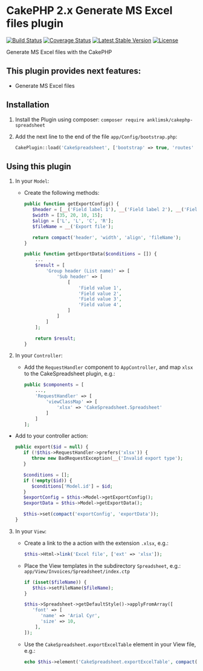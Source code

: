 # CakePHP 2.x Generate MS Excel files plugin
[![Build Status](https://travis-ci.com/anklimsk/cakephp-spreadsheet.svg?branch=master)](https://travis-ci.com/anklimsk/cakephp-spreadsheet)
[![Coverage Status](https://codecov.io/gh/anklimsk/cakephp-spreadsheet/branch/master/graph/badge.svg)](https://codecov.io/gh/anklimsk/cakephp-spreadsheet)
[![Latest Stable Version](https://poser.pugx.org/anklimsk/cakephp-spreadsheet/version)](https://packagist.org/packages/anklimsk/cakephp-spreadsheet)
[![License](https://poser.pugx.org/anklimsk/cakephp-spreadsheet/license)](https://packagist.org/packages/anklimsk/cakephp-spreadsheet)

Generate MS Excel files with the CakePHP

## This plugin provides next features:

- Generate MS Excel files

## Installation

1. Install the Plugin using composer: `composer require anklimsk/cakephp-spreadsheet`
2. Add the next line to the end of the file `app/Config/bootstrap.php`:

   ```php
   CakePlugin::load('CakeSpreadsheet', ['bootstrap' => true, 'routes' => true]);
   ```

## Using this plugin

1. In your `Model`:
   - Create the following methods:

      ```php
      public function getExportConfig() {
         $header = [__('Field label 1'), __('Field label 2'), __('Field label 3'), __('Field label 4')];
         $width = [35, 20, 10, 15];
         $align = ['L', 'L', 'C', 'R'];
         $fileName = __('Export file');

         return compact('header', 'width', 'align', 'fileName');
      }

      public function getExportData($conditions = []) {
          ...
          $result = [
              'Group header (List name)' => [
                  'Sub header' => [
                      [
                          'Field value 1',
                          'Field value 2',
                          'Field value 3',
                          'Field value 4',
                      ]
                  ]
              ]
          ];

          return $result;
      }
      ```

2. In your `Controller`:
   - Add the `RequestHandler` component to `AppController`, and map `xlsx` to 
     the CakeSpreadsheet plugin, e.g.:

      ```php
      public $components = [
          ...,
          'RequestHandler' => [
              'viewClassMap' => [
                  'xlsx' => 'CakeSpreadsheet.Spreadsheet'
              ]
          ]
      ];
      ```

  - Add to your controller action:

      ```php
      public export($id = null) {
         if (!$this->RequestHandler->prefers('xlsx')) {
            throw new BadRequestException(__('Invalid export type');
         }

         $conditions = [];
         if (!empty($id)) {
            $conditions['Model.id'] = $id;
         }
         $exportConfig = $this->Model->getExportConfig();
         $exportData = $this->Model->getExportData();

         $this->set(compact('exportConfig', 'exportData'));
      }
      ```

3. In your `View`:
   - Create a link to the a action with the extension `.xlsx`, e.g.:

      ```php
      $this->Html->link('Excel file', ['ext' => 'xlsx']);
      ```

   - Place the View templates in the subdirectory `Spreadsheet`, e.g.:
     `app/View/Invoices/Spreadsheet/index.ctp`

      ```php
      if (isset($fileName)) {
         $this->setFileName($fileName);
      }

      $this->Spreadsheet->getDefaultStyle()->applyFromArray([
         'font' => [
            'name' => 'Arial Cyr',
            'size' => 10,
          ],
      ]);
      ```

   - Use the `CakeSpreadsheet.exportExcelTable` element in your View file, e.g.:

      ```php
      echo $this->element('CakeSpreadsheet.exportExcelTable', compact('exportConfig', 'exportData'));
      ```
